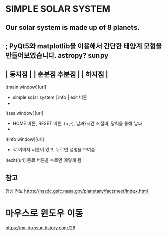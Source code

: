 # SIMPLE SOLAR SYSTEM
Our solar system is made up of 8 planets.
---

; PyQt5와 matplotlib을 이용해서 간단한 태양계 모형을 만들어보았습니다.
astropy?
sunpy
----------------------------------
|	  동지점	         	|
| 춘분점		  추분점 	|
|	  하지점             	|
----------------------------------
!(main window)[url] 
- simple solar system | info | exit 버튼
-

!(sss window)[url]
- HOME 버튼, RESET 버튼, (+,-), 날짜?시간 조절바, 달력을 통해 날짜
- 


!(info window)[url]
- 각 이미지 버튼이 있고, 누르면 설명을 보여줌

!(exit)[url] 종료 버튼을 누르면 이렇게 됨

## 참고

행성 정보
https://nssdc.gsfc.nasa.gov/planetary/factsheet/index.html

# 마우스로 윈도우 이동
https://mr-doosun.tistory.com/26